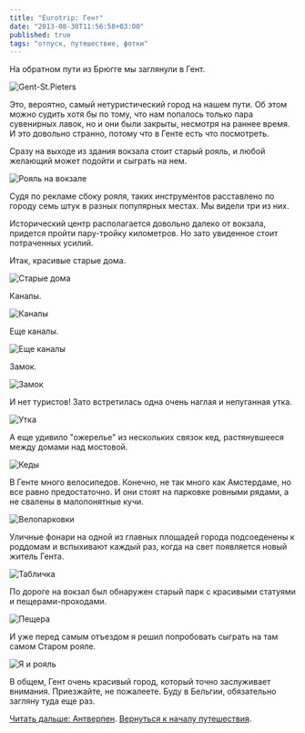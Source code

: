 ```yaml
---
title: "Eurotrip: Гент"
date: "2013-08-30T11:56:58+03:00"
published: true
tags: "отпуск, путешествие, фотки"
---
```


На обратном пути из Брюгге мы заглянули в Гент. 

![Gent-St.Pieters](/images/travel/2013-08-eurotrip/ghent-welcome.jpg "Gent-St.Pieters")

Это, вероятно, самый нетуристический город на нашем пути. Об этом можно судить хотя бы по тому, что нам попалось
только пара сувенирных лавок,  но и они были закрыты, несмотря на раннее время. И это довольно странно, потому что
в Генте есть что посмотреть.

Сразу на выходе из здания вокзала стоит старый рояль, и любой желающий может подойти и сыграть на нем. 

![Рояль на вокзале](/images/travel/2013-08-eurotrip/ghent-grand-piano.jpg "Рояль на вокзале")

Судя по рекламе сбоку рояля, таких инструментов расставлено по городу семь штук в разных популярных местах. Мы видели
три из них.

Исторический центр располагается довольно далеко от вокзала, придется пройти пару-тройку километров. Но зато
увиденное стоит потраченных усилий.

Итак, красивые старые дома. 

![Старые дома](/images/travel/2013-08-eurotrip/ghent-houses.jpg "Старые дома")

Каналы. 

![Каналы](/images/travel/2013-08-eurotrip/ghent-channel-1.jpg "Каналы")

Еще каналы. 

![Еще каналы](/images/travel/2013-08-eurotrip/ghent-channel-2.jpg "Еще каналы")

Замок. 

![Замок](/images/travel/2013-08-eurotrip/ghent-castle.jpg "Замок")

И нет туристов! Зато встретилась одна очень наглая и непуганная утка. 

![Утка](/images/travel/2013-08-eurotrip/ghent-duck.jpg "Утка")

А еще удивило "ожерелье" из нескольких связок кед, растянувшееся между домами над мостовой. 

![Кеды](/images/travel/2013-08-eurotrip/ghent-shoes.jpg "Кеды")

В Генте много велосипедов. Конечно, не так много как Амстердаме, но все равно предостаточно. И они стоят на парковке
ровными рядами, а не свалены в малопонятные кучи.

![Велопарковки](/images/travel/2013-08-eurotrip/ghent-veloparking.jpg "Велопарковки")

Уличные фонари на одной из главных площадей города подсоеденены к роддомам и вспыхивают каждый раз, когда на свет
появляется новый житель Гента.

![Табличка](/images/travel/2013-08-eurotrip/ghent-newborn.jpg "Табличка")

По дороге на вокзал был обнаружен старый парк с красивыми статуями и пещерами-проходами. 

![Пещера](/images/travel/2013-08-eurotrip/ghent-park-tonnel.jpg "Пещера")

И уже перед самым отъездом я решил попробовать сыграть на там самом Старом рояле. 

![Я и рояль](/images/travel/2013-08-eurotrip/ghent-me-and-piano.jpg "Я и рояль")

В общем, Гент очень красивый город, который точно заслуживает внимания. Приезжайте, не пожалеете. Буду в Бельгии,
обязательно загляну туда еще раз.

[Читать дальше: Антверпен](/post/eurotrip-antwerpen/). [Вернуться к началу путешествия](/post/eurotrip-warsaw/).

